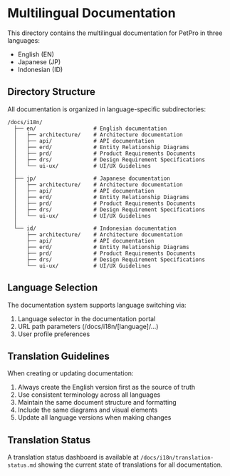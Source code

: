# Multilingual Documentation

This directory contains the multilingual documentation for PetPro in three languages:

- English (EN)
- Japanese (JP)
- Indonesian (ID)

## Directory Structure

All documentation is organized in language-specific subdirectories:

```
/docs/i18n/
  ├── en/                  # English documentation
  │   ├── architecture/    # Architecture documentation
  │   ├── api/             # API documentation
  │   ├── erd/             # Entity Relationship Diagrams
  │   ├── prd/             # Product Requirements Documents
  │   ├── drs/             # Design Requirement Specifications
  │   └── ui-ux/           # UI/UX Guidelines
  │
  ├── jp/                  # Japanese documentation
  │   ├── architecture/    # Architecture documentation
  │   ├── api/             # API documentation
  │   ├── erd/             # Entity Relationship Diagrams
  │   ├── prd/             # Product Requirements Documents
  │   ├── drs/             # Design Requirement Specifications
  │   └── ui-ux/           # UI/UX Guidelines
  │
  └── id/                  # Indonesian documentation
      ├── architecture/    # Architecture documentation
      ├── api/             # API documentation
      ├── erd/             # Entity Relationship Diagrams
      ├── prd/             # Product Requirements Documents
      ├── drs/             # Design Requirement Specifications
      └── ui-ux/           # UI/UX Guidelines
```

## Language Selection

The documentation system supports language switching via:

1. Language selector in the documentation portal
2. URL path parameters (/docs/i18n/[language]/...)
3. User profile preferences

## Translation Guidelines

When creating or updating documentation:

1. Always create the English version first as the source of truth
2. Use consistent terminology across all languages
3. Maintain the same document structure and formatting
4. Include the same diagrams and visual elements
5. Update all language versions when making changes

## Translation Status

A translation status dashboard is available at `/docs/i18n/translation-status.md` showing the current state of translations for all documentation.
